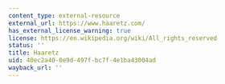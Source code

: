 ```yaml
---
content_type: external-resource
external_url: https://www.haaretz.com/
has_external_license_warning: true
license: https://en.wikipedia.org/wiki/All_rights_reserved
status: ''
title: Haaretz
uid: 40ec2a40-0e9d-497f-bc7f-4e1ba43004ad
wayback_url: ''
---
```

